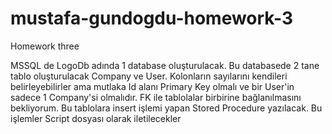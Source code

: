 # mustafa-gundogdu-homework-3

Homework three

MSSQL de LogoDb adında 1 database oluşturulacak. Bu databasede 2 tane tablo oluşturulacak Company ve User. Kolonların sayılarını kendileri belirleyebilirler ama mutlaka Id alanı Primary Key olmalı ve bir User'in sadece 1 Company'si olmalıdır. FK ile tablolalar birbirine bağlanılmasını bekliyorum. Bu tablolara insert işlemi yapan Stored Procedure yazılacak. Bu işlemler Script dosyası olarak iletilecekler
